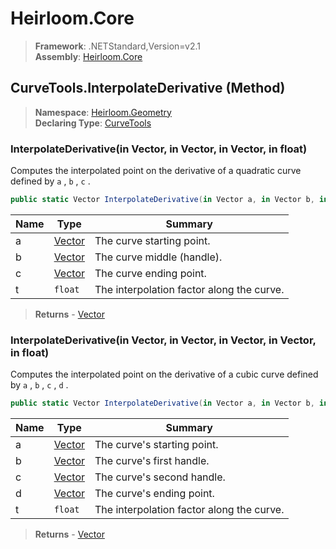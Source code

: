 # Heirloom.Core

> **Framework**: .NETStandard,Version=v2.1  
> **Assembly**: [Heirloom.Core][0]

## CurveTools.InterpolateDerivative (Method)

> **Namespace**: [Heirloom.Geometry][0]  
> **Declaring Type**: [CurveTools][1]

### InterpolateDerivative(in Vector, in Vector, in Vector, in float)

Computes the interpolated point on the derivative of a quadratic curve defined by `a` , `b` , `c` .

```cs
public static Vector InterpolateDerivative(in Vector a, in Vector b, in Vector c, in float t)
```

| Name | Type        | Summary                                   |
|------|-------------|-------------------------------------------|
| a    | [Vector][2] | The curve starting point.                 |
| b    | [Vector][2] | The curve middle (handle).                |
| c    | [Vector][2] | The curve ending point.                   |
| t    | `float`     | The interpolation factor along the curve. |

> **Returns** - [Vector][2]

### InterpolateDerivative(in Vector, in Vector, in Vector, in Vector, in float)

Computes the interpolated point on the derivative of a cubic curve defined by `a` , `b` , `c` , `d` .

```cs
public static Vector InterpolateDerivative(in Vector a, in Vector b, in Vector c, in Vector d, in float t)
```

| Name | Type        | Summary                                   |
|------|-------------|-------------------------------------------|
| a    | [Vector][2] | The curve's starting point.               |
| b    | [Vector][2] | The curve's first handle.                 |
| c    | [Vector][2] | The curve's second handle.                |
| d    | [Vector][2] | The curve's ending point.                 |
| t    | `float`     | The interpolation factor along the curve. |

> **Returns** - [Vector][2]

[0]: ../../../Heirloom.Core.md
[1]: ../CurveTools.md
[2]: ../../Heirloom/Vector.md
